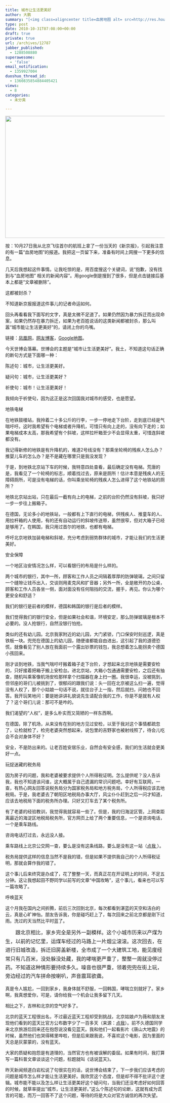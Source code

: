 ```yaml
---
title: 城市让生活更美好
author: 大鹏
summary: "[<img class=aligncenter title=血房地图 alt= src=http://res.house.ifeng.com/attachments/2010/10/26/783cfb5d69e225b4f03635b84f894bff.jpg width=543 height=384 />][1]"
type: post
date: 2010-10-31T07:08:00+00:00
draft: true
private: true
url: /archives/12787
jabber_published:
  - 1288508880
superawesome:
  - 'false'
email_notification:
  - 1359927004
duoshuo_thread_id:
  - 1360835854884405421
views:
  - 8
categories:
  - 未分类

---
```

[<img class="aligncenter" title="血房地图" alt="" src="http://res.house.ifeng.com/attachments/2010/10/26/783cfb5d69e225b4f03635b84f894bff.jpg" width="543" height="384" />][1]
  
按：10月27日我从北京飞往首尔的航班上拿了一份当天的《新京报》，引起我注意的有一篇“血房地图”的报道。我把这一页留下来，准备有时间上网搜一下更多的信息。
  
几天后我想起这件事情。让我吃惊的是，用百度搜这个关键词，说“抱歉，没有找到与“血房地图” 相关的新闻内容”。用google倒是搜到了很多，但是点击链接后基本上都是“文章被删除”。
  
这都被封杀？
  
不知道新京报报道这件事儿的记者命运如何。
  
回头再看看我下面写的文字，真是太微不足道了。如果仍然因为暴力拆迁而出现命案，如果仍然存在暴力拆迁，如果为老百姓说话的这类新闻都被封杀，那么叫嚣“城市能让生活更美好”的，请闭上你的鸟嘴。

链接：[凤凰网][2]，[网友博客][1]，[Google地图][3]。

今天世博会落幕。世博会的主题是“城市让生活更美好”。我土，不知道这句话正确的断句方式是下面哪一种：
  
陈述句：城市，让生活更美好。
  
疑问句：城市，让生活更美好？
  
祈使句：城市！让生活更美好！
  
我倾向于祈使句，因为这正是这次回国我对城市的感受，也是愿望。

地铁电梯
  
在地铁鼓楼站，我拎着二十多公斤的行李，一步一停地走下台阶，走到底已经是气喘吁吁。这时我希望有个电梯或者升降机，可惜只有向上走的，没有向下走的；如果电梯成本太高，那我希望有个斜坡，这样拉杆箱至少不会显得太重，可惜连斜坡都没有。
  
我记得新修的地铁是有升降机的，难道2号线没有？那乘坐轮椅的残疾人怎么办？推婴儿车的怎么办？是不是藏在哪里只是我没发现？
  
于是，到地铁北京站下车的时候，我特意四处查看，最后确定没有电梯。荒唐的是，我看见了一个轮椅的标志，顺着找过去，原来是厕所！估计本意是残疾人的无障碍厕所，可是没有电梯的话，你叫乘坐轮椅的残疾人怎么进得了这个地铁站的厕所？

地铁北京站出站，只在最后一截有向上的电梯，之前的台阶仍然没有斜坡，我只好一步一步往上搬箱子。
  
在德国，无论多小的地铁站，一般都有上下直行的电梯，供残疾人、推童车的人、用拉杆箱的人使用，有的还有自动运行的斜坡传送带，虽然很窄，但对大箱子已经是够用了。在韩国，我只用过首尔的地铁，也都有电梯。
  
呼吁北京地铁加装电梯和斜坡，充分考虑到弱势群体的城市，才能让我们的生活更美好。

安全保障
  
一个地区治安情况怎么样，可以看银行的布局是什么样的。
  
两个城市的银行，其中一所，顾客和工作人员之间隔着厚厚的防弹玻璃，之间只留一个缝隙让钱币出入，交谈则用麦克风和扩音器；另外一所，全是敞开的办公桌，顾客和工作人员各坐一侧，面对面没有任何阻挡的交流，握手，再见。你认为哪个更安全和舒适？

我们的银行是前者的模样，德国和韩国的银行是后者的模样。
  
我们觉得我们的银行安全，但是如果社会和谐，环境安定，那么防弹玻璃是根本不必要的。没人抢银行，自然没银行怕抢。
  
类似的还有幼儿园。北京我家附近的幼儿园，大门紧锁，门口保安时刻巡逻，真是铁板一块。兜兜在德国上的幼儿园，随便谁都能自由进出，这引起了我的道德恐慌，就像看见了别人放在我面前一个露出钞票的钱包，我总想着怎么能拐卖个德国小孩回来。
  
刚才谈到地铁，当我气喘吁吁搬着箱子走下台阶，才想起来北京地铁是需要安检的，只好接着把箱子搬上安检台。进北京站，大箱小包通通需要安检，之后还有抽查，随机叫乘客像机场安检那样拿个扫描器在身上扫一圈。我很幸运，没被挑到，但邻座的哥们儿被挑到了，很郁闷的跟我们说：头一回在北京被这么扫一遍，觉得没有人权了，那个小姑娘一句话不说，就往台子上一指，然后就扫，问她也不回答。我开玩笑地问：要是她讲讲礼貌说先生请配合我的工作，你是不是就有人权了？这个哥们儿说：那可不是咋的。

我们渴望的“人权”，是多么朴实而又简陋的一样东西啊。
  
在德国，除了机场，从来没有在别的地方见过安检，以至于我对这个事情都疏忽了，让检就检了，检完老婆突然想起来，说包里的吉野家也被射线照了，待会儿吃会不会对身体不好？
  
安全，不是防出来的。让老百姓安居乐业，自然会有安全感，我们的生活就会更美好一点。

玩捉迷藏的税务局
  
因为房子的问题，我和老婆被要求提供个人所得税证明。怎么提供呢？没人告诉我，我也不知道该问谁，这大概属于自己遗漏的常识问题吧。幸好有互联网，一查，有热心网友回答说税务局分为国家税务局和地方税务局，个人所得税应该去地税局。于是，我老婆去了朝阳区地税局办事大厅，风尘仆仆赶到之后一问才知道，应该去地税局下面的税务所办理。只好又打车去了某个税务所。

有了老婆的经验教训，我觉得我就容易一些了。但是，我的归海淀区管。上网查距离最近的海淀区地税局税务所，官方网页上给了两个重要信息，一个是咨询电话，一个是乘车路线。
  
咨询电话打过去，永远没人接。
  
乘车路线上北京公交网一查，要么是没有这条线路，要么是没有这一站（[点我 ][4]）。

税务局提供这样的信息当然不是我的错，但是如果不提供我自己的个人所得税证明，那就会算作我的错了。
  
这个事儿后来终究是办成了，花了整整一天，而真正花在开证明上的时间，不足五分钟。这让我想起田不野同学以前写的文章“中国攻略”，这个事儿，看来也可以写一篇攻略了。

呼唤蓝天
  
这个月我在国内之间折腾，前后三次回到北京，每次都看到湛蓝的天空和洁白的云，真是心旷神怡。朋友告诉我，你是碰巧赶上了，每次回来之前北京都是刚下过雨。洗过的天当然比平时蓝了。
  
<span style="line-height: 1.714285714; font-size: 1rem;">　　跟北京相比，家乡完全是另外一副模样。这个小城市历来以产煤为生，以前的记忆里，运煤车经过的马路上一片烟尘滚滚。这次回去，在进行旧城改造，拆迁旧房盖新楼，全市成了一个大建筑工地，能见度经常只有几百米，没处躲没处藏，我的哮喘更严重了，整整一周就没停过药。不知道这种情形要持续多久。噪音也很严重，领着兜兜在街上玩，旁边经过的汽车拼命按喇叭，声音震耳欲聋。</span>
  
真是令人尴尬，一回到家乡，我身体就不舒服，一回韩国，哮喘立刻就好了。家乡啊，我真想爱你，可是，请你给我一个机会让我多留下几天。
  
相比之下，吉林和北京的空气好多了。
  
北京的蓝天工程很出名，不过最近蓝天工程却受到挑战，北京姑娘卢为薇和朋友发现他们看到的蓝天比官方公布数字少了一百多天（来源：[点我][5]）。前不久德国同学来北京旅游后回来还在抱怨说没看见蓝天。我和他们一起看影片《唐山大地震》的时候，虽然他们也哭得稀里哗啦，但是后来跟我说，不喜欢这个电影，因为里面的天总是灰蒙蒙的，没有蓝天。

大家的质疑和抱怨是有道理的，当然官方也有被误解的委屈。如果有时间，我打算写一篇科普文章谈谈这个问题，标题就叫《话说蓝天》。

昨天新闻频道白岩松说了句很实在的话，说世博会结束了，下一步我们应该考虑的问题是城市怎么样才能让生活更美好。我欣赏这个态度，但是却不得不批评这个逻辑。城市能不能以及怎么样让生活更美好这个疑问句，当我们还没考虑好如何回答的时候，就草率提出“城市，让生活更美好。”这么个陈述句的论断，这就有成为谎言的可能，而万一回答不了这个问题，等待的将是大众对官方诚信的再次失望。

 [1]: http://blog.soufun.com/29992118/10741017/articledetail.htm
 [2]: http://news.ifeng.com/gundong/detail_2010_11/01/2965054_0.shtml
 [3]: http://maps.google.com/maps/ms?brcurrent=3,0x35cab73c2e5c4465:0x946f70601c3d2630,0,0x34354978b41cab51:0xf168d14d8f0a2226;5,0,0&ie=UTF8&hl=zh-CN&msa=0&msid=111560301092049321699.0004921f02f43f6c4f07e&ll=35.532226,100.283203&spn=55.026174,79.013672&z=4t
 [4]: http://haidian.tax861.gov.cn/qjgk/lxfs.htm
 [5]: http://news.hangzhou.com.cn/gnxw/content/2010-10/28/content_3498767.htm
